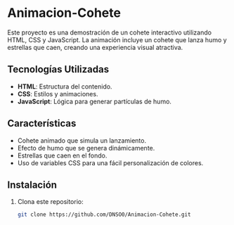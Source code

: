 # Animacion-Cohete

Este proyecto es una demostración de un cohete interactivo utilizando HTML, CSS y JavaScript. La animación incluye un cohete que lanza humo y estrellas que caen, creando una experiencia visual atractiva.

## Tecnologías Utilizadas

- **HTML**: Estructura del contenido.
- **CSS**: Estilos y animaciones.
- **JavaScript**: Lógica para generar partículas de humo.

## Características

- Cohete animado que simula un lanzamiento.
- Efecto de humo que se genera dinámicamente.
- Estrellas que caen en el fondo.
- Uso de variables CSS para una fácil personalización de colores.

## Instalación

1. Clona este repositorio:
   ```bash
   git clone https://github.com/DNSO0/Animacion-Cohete.git 